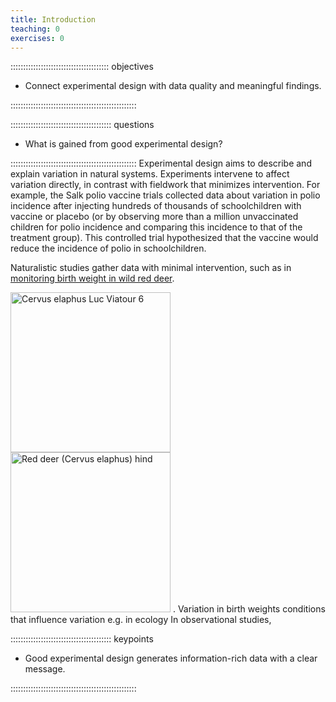 ```yaml
---
title: Introduction
teaching: 0
exercises: 0
---
```


::::::::::::::::::::::::::::::::::::::: objectives

- Connect experimental design with data quality and meaningful findings.

::::::::::::::::::::::::::::::::::::::::::::::::::

:::::::::::::::::::::::::::::::::::::::: questions

- What is gained from good experimental design?

::::::::::::::::::::::::::::::::::::::::::::::::::
Experimental design aims to describe and explain variation in natural systems.
Experiments intervene to affect variation directly, in contrast with fieldwork 
that minimizes intervention. For example, the Salk polio vaccine trials
collected data about variation in polio incidence after injecting hundreds of 
thousands of schoolchildren with vaccine or placebo (or by observing more than a
million unvaccinated children for polio incidence and comparing this incidence
to that of the treatment group). This controlled trial hypothesized that the
vaccine would reduce the incidence of polio in schoolchildren.

Naturalistic studies gather data with minimal intervention, such as in [monitoring birth weight in wild red deer](https://academic.oup.com/genetics/article/162/4/1863/6050019?login=false).

<a title="Lviatour, CC BY-SA 3.0 &lt;https://creativecommons.org/licenses/by-sa/3.0&gt;, via Wikimedia Commons" href="https://commons.wikimedia.org/wiki/File:Cervus_elaphus_Luc_Viatour_6.jpg"><img width="256" alt="Cervus elaphus Luc Viatour 6" src="https://upload.wikimedia.org/wikipedia/commons/thumb/4/4b/Cervus_elaphus_Luc_Viatour_6.jpg/256px-Cervus_elaphus_Luc_Viatour_6.jpg"></a>
<a title="Charles J. Sharp
, CC BY-SA 4.0 &lt;https://creativecommons.org/licenses/by-sa/4.0&gt;, via Wikimedia Commons" href="https://commons.wikimedia.org/wiki/File:Red_deer_(Cervus_elaphus)_hind.jpg"><img width="256" alt="Red deer (Cervus elaphus) hind" src="https://upload.wikimedia.org/wikipedia/commons/thumb/4/41/Red_deer_%28Cervus_elaphus%29_hind.jpg/256px-Red_deer_%28Cervus_elaphus%29_hind.jpg"></a>
. Variation in birth weights
 conditions that influence variation e.g. in ecology 
In observational studies, 

:::::::::::::::::::::::::::::::::::::::: keypoints

- Good experimental design generates information-rich data with a clear message.

::::::::::::::::::::::::::::::::::::::::::::::::::


